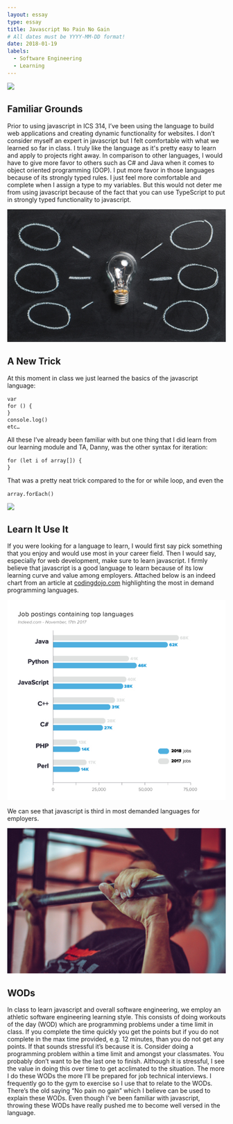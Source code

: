 ```yaml
---
layout: essay
type: essay
title: Javascript No Pain No Gain
# All dates must be YYYY-MM-DD format!
date: 2018-01-19
labels:
  - Software Engineering
  - Learning
---
```


<img class="ui tiny left circular floated image" src="../images/javascript-codes.jpeg">

## Familiar Grounds

Prior to using javascript in ICS 314, I’ve been using the language to build web applications and creating dynamic functionality for websites. I don’t consider myself an expert in javascript but I felt comfortable with what we learned so far in class. I truly like the language as it's pretty easy to learn and apply to projects right away. In comparison to other languages, I would have to give more favor to others such as C# and Java when it comes to object oriented programming (OOP). I put more favor in those languages because of its strongly typed rules. I just feel more comfortable and complete when I assign a type to my variables. But this would not deter me from using javascript because of the fact that you can use TypeScript to put in strongly typed functionality to javascript. 

<img class="ui tiny left circular floated image" src="../images/lightbulb.jpeg">

## A New Trick

At this moment in class we just learned the basics of the javascript language: 
```
var 
for () {
} 
console.log()
etc…
```
 All these I’ve already been familiar with but one thing that I did learn from our learning module and TA, Danny, was the other syntax for iteration:
```
for (let i of array[]) {
}
```
That was a pretty neat trick compared to the for or while loop, and even the
```
array.forEach()
```

<img class="ui tiny left circular floated image" src="../images/job-thumbs-up.jpeg">

## Learn It Use It

If you were looking for a language to learn, I would first say pick something that you enjoy and would use most in your career field. Then I would say, especially for web development, make sure to learn javascript. I firmly believe that javascript is a good language to learn because of its low learning curve and value among employers. Attached below is an indeed chart from an article at <a href="http://www.codingdojo.com/blog/7-most-in-demand-programming-languages-of-2018/" tareget="_blank">codingdojo.com</a> highlighting the most in demand programming languages.

<img class="ui image" src="../images/top_language_trends.jpg">

We can see that javascript is third in most demanded languages for employers.

<img class="ui tiny left circular floated image" src="../images/crossfit.jpeg">

## WODs

In class to learn javascript and overall software engineering, we employ an athletic software engineering learning style. This consists of doing workouts of the day (WOD) which are programming problems under a time limit in class. If you complete the time quickly you get the points but if you do not complete in the max time provided, e.g. 12 minutes, than you do not get any points. If that sounds stressful it’s because it is. Consider doing a programming problem within a time limit and amongst your classmates. You probably don’t want to be the last one to finish. Although it is stressful, I see the value in doing this over time to get acclimated to the situation. The more I do these WODs the more I’ll be prepared for job technical interviews. I frequently go to the gym to exercise so I use that to relate to the WODs. There’s the old saying “No pain no gain” which I believe can be used to explain these WODs. Even though I’ve been familiar with javascript, throwing these WODs have really pushed me to become well versed in the language.
